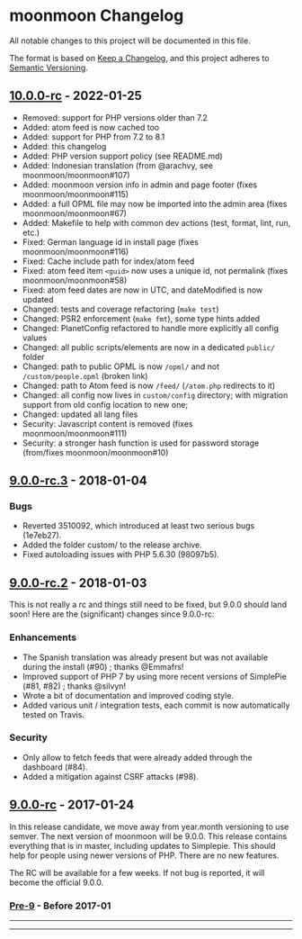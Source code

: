 # moonmoon Changelog

All notable changes to this project will be documented in this file.

The format is based on [Keep a Changelog](https://keepachangelog.com/en/1.0.0/),
and this project adheres to [Semantic Versioning](https://semver.org/spec/v2.0.0.html).




## [10.0.0-rc] - 2022-01-25

- Removed: support for PHP versions older than 7.2
- Added: atom feed is now cached too
- Added: support for PHP from 7.2 to 8.1
- Added: this changelog
- Added: PHP version support policy (see README.md)
- Added: Indonesian translation (from @arachvy, see moonmoon/moonmoon#107)
- Added: moonmoon version info in admin and page footer (fixes moonmoon/moonmoon#115)
- Added: a full OPML file may now be imported into the admin area (fixes moonmoon/moonmoon#67)
- Added: Makefile to help with common dev actions (test, format, lint, run, etc.)
- Fixed: German language id in install page (fixes moonmoon/moonmoon#116)
- Fixed: Cache include path  for index/atom feed
- Fixed: atom feed item `<guid>` now uses a unique id, not permalink (fixes moonmoon/moonmoon#58)
- Fixed: atom feed dates are now in UTC, and dateModified is now updated
- Changed: tests and coverage refactoring (`make test`)
- Changed: PSR2 enforcement (`make fmt`), some type hints added
- Changed: PlanetConfig refactored to handle more explicitly all config values
- Changed: all public scripts/elements are now in a dedicated `public/` folder
- Changed: path to public OPML is now `/opml/` and not `/custom/people.opml` (broken link)
- Changed: path to Atom feed is now `/feed/` (`/atom.php` redirects to it)
- Changed: all config now lives in `custom/config` directory;
  with migration support from old config location to new one;
- Changed: updated all lang files
- Security: Javascript content is removed (fixes moonmoon/moonmoon#111)
- Security: a stronger hash function is used for password storage (from/fixes moonmoon/moonmoon#10)


## [9.0.0-rc.3] - 2018-01-04

### Bugs

* Reverted 3510092, which introduced at least two serious bugs (1e7eb27).
* Added the folder custom/ to the release archive.
* Fixed autoloading issues with PHP 5.6.30 (98097b5).


## [9.0.0-rc.2] - 2018-01-03

This is not really a rc and things still need to be fixed, but 9.0.0 should land soon!
Here are the (significant) changes since 9.0.0-rc:

### Enhancements

* The Spanish translation was already present but was not available during the install (#90) ; thanks @Emmafrs!
* Improved support of PHP 7 by using more recent versions of SimplePie (#81, #82) ; thanks @silvyn!
* Wrote a bit of documentation and improved coding style.
* Added various unit / integration tests, each commit is now automatically tested on Travis.

### Security

* Only allow to fetch feeds that were already added through the dashboard (#84).
* Added a mitigation against CSRF attacks (#98).


## [9.0.0-rc] - 2017-01-24

In this release candidate, we move away from year.month versioning to use semver.
The next version of moonmoon will be 9.0.0.
This release contains everything that is in master, including updates to Simplepie.
This should help for people using newer versions of PHP. There are no new features.

The RC will be available for a few weeks. If not bug is reported, it will become the official 9.0.0.


### [Pre-9] - Before 2017-01

---

[Unreleased]: https://github.com/rdalverny/moonmoon/compare/9.0.0-rc.3...10-dev
[10.0.0-rc]: https://github.com/rdalverny/moonmoon/releases/tag/10.0.0-rc
[9.0.0-rc.3]: https://github.com/moonmoon/moonmoon/compare/9.0.0-rc.2...9.0.0-rc.3
[9.0.0-rc.2]: https://github.com/moonmoon/moonmoon/compare/9.0.0-rc...9.0.0-rc.2
[9.0.0-rc]: https://github.com/moonmoon/moonmoon/releases/tag/9.0.0-rc
[Pre-9]: https://github.com/moonmoon/moonmoon/compare/ec4326e4bab52c558d1f2564ab2fa0545f81b071...23267b401439199a8bf3d5c9733f70d5d0e3d3d1

---